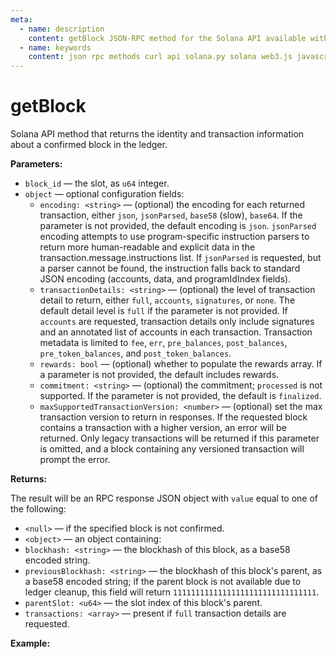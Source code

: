 ```yaml
---
meta:
  - name: description
    content: getBlock JSON-RPC method for the Solana API available with examples in Solana web3.js, Solana.py, and cURL.
  - name: keywords
    content: json rpc methods curl api solana.py solana web3.js javascript python solana
---
```


# getBlock

Solana API method that returns the identity and transaction information about a confirmed block in the ledger.

**Parameters:**

* `block_id` —  the slot, as `u64` integer.
* `object` — optional configuration fields:
  * `encoding: <string>` — (optional) the encoding for each returned transaction, either `json`, `jsonParsed`, `base58` (slow), `base64`. If the parameter is not provided, the default encoding is `json`. `jsonParsed` encoding attempts to use program-specific instruction parsers to return more human-readable and explicit data in the transaction.message.instructions list. If `jsonParsed` is requested, but a parser cannot be found, the instruction falls back to standard JSON encoding (accounts, data, and programIdIndex fields).
  * `transactionDetails: <string>` — (optional) the level of transaction detail to return, either `full`, `accounts`, `signatures`, or `none`. The default detail level is `full` if the parameter is not provided. If `accounts` are requested, transaction details only include signatures and an annotated list of accounts in each transaction. Transaction metadata is limited to `fee`, `err`, `pre_balances`, `post_balances`, `pre_token_balances`, and `post_token_balances`.
  * `rewards: bool` — (optional) whether to populate the rewards array. If a parameter is not provided, the default includes rewards.
  * `commitment: <string>` — (optional) the commitment; `processed` is not supported. If the parameter is not provided, the default is `finalized`.  
  * `maxSupportedTransactionVersion: <number>` — (optional) set the max transaction version to return in responses. If the requested block contains a transaction with a higher version, an error will be returned. Only legacy transactions will be returned if this parameter is omitted, and a block containing any versioned transaction will prompt the error.

**Returns:**

The result will be an RPC response JSON object with `value` equal to one of the following:

* `<null>` — if the specified block is not confirmed.
*  `<object>` — an object containing:
  * `blockhash: <string>` — the blockhash of this block, as a base58 encoded string.
  * `previousBlockhash: <string>` — the blockhash of this block's parent, as a base58 encoded string; if the parent block is not available due to ledger cleanup, this field will return `11111111111111111111111111111111`.
  * `parentSlot: <u64>` — the slot index of this block's parent.
  * `transactions: <array>` — present if `full` transaction details are requested.

**Example:**

<CodeSwitcher :languages="{js:'Solana web3.js', py:'Solana.py', cr:'cURL'}">
<template v-slot:js>

``` js
import { Connection } from "@solana/web3.js";

const nodeUrl = "CHAINSTACK_NODE_URL"
const connect = new Connection(nodeUrl);

(async () => {  
  console.log(await connect.getBlock(151548100));
})();
```

</template>
<template v-slot:py>

``` py
from solana.rpc.api import Client

web3 = Client("CHAINSTACK_NODE_URL")

print(web3.get_block(151548100))
```

</template>
<template v-slot:cr>

``` sh
curl -X POST "CHAINSTACK_NODE_URL" \
  -H "Content-Type: application/json" \
  --data '{"jsonrpc":"2.0", "id":1, "method":"getBlock", "params":[151548100]}'
```

</template>
</CodeSwitcher>

